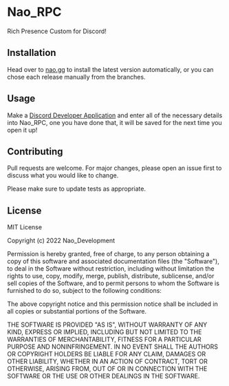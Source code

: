 # Nao_RPC

Rich Presence Custom for Discord!

## Installation

Head over to [nao.gg](https://nao.gg/discordrpc) to install the latest version automatically, or you can chose each release manually from the branches.

## Usage

Make a [Discord Developer Application](https://discord.com/developers/applications) and enter all of the necessary details into Nao_RPC, one you have done that, it will be saved for the next time you open it up!

## Contributing
Pull requests are welcome. For major changes, please open an issue first to discuss what you would like to change.

Please make sure to update tests as appropriate.

## License
MIT License

Copyright (c) 2022 Nao_Development

Permission is hereby granted, free of charge, to any person obtaining a copy of this software and associated documentation files (the "Software"), to deal in the Software without restriction, including without limitation the rights to use, copy, modify, merge, publish, distribute, sublicense, and/or sell copies of the Software, and to permit persons to whom the Software is furnished to do so, subject to the following conditions:

The above copyright notice and this permission notice shall be included in all copies or substantial portions of the Software.

THE SOFTWARE IS PROVIDED "AS IS", WITHOUT WARRANTY OF ANY KIND, EXPRESS OR IMPLIED, INCLUDING BUT NOT LIMITED TO THE WARRANTIES OF MERCHANTABILITY, FITNESS FOR A PARTICULAR PURPOSE AND NONINFRINGEMENT. IN NO EVENT SHALL THE AUTHORS OR COPYRIGHT HOLDERS BE LIABLE FOR ANY CLAIM, DAMAGES OR OTHER LIABILITY, WHETHER IN AN ACTION OF CONTRACT, TORT OR OTHERWISE, ARISING FROM, OUT OF OR IN CONNECTION WITH THE SOFTWARE OR THE USE OR OTHER DEALINGS IN THE SOFTWARE.

